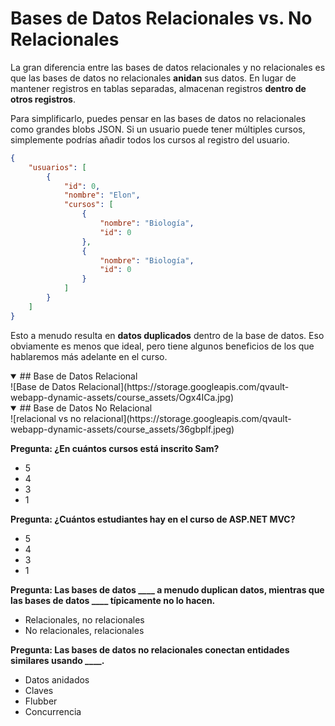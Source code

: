 # Bases de Datos Relacionales vs. No Relacionales

La gran diferencia entre las bases de datos relacionales y no relacionales es que las bases de datos no relacionales **anidan** sus datos. En lugar de mantener registros en tablas separadas, almacenan registros **dentro de otros registros**.

Para simplificarlo, puedes pensar en las bases de datos no relacionales como grandes blobs JSON. Si un usuario puede tener múltiples cursos, simplemente podrías añadir todos los cursos al registro del usuario.

```json
{
    "usuarios": [
        {
            "id": 0,
            "nombre": "Elon",
            "cursos": [
                {
                    "nombre": "Biología",
                    "id": 0
                },
                {
                    "nombre": "Biología",
                    "id": 0
                }
            ]
        }
    ]
}
```

Esto a menudo resulta en **datos duplicados** dentro de la base de datos. Eso obviamente es menos que ideal, pero tiene algunos beneficios de los que hablaremos más adelante en el curso.

<details open="">
<summary>
## Base de Datos Relacional
</summary>
![Base de Datos Relacional](https://storage.googleapis.com/qvault-webapp-dynamic-assets/course_assets/Ogx4ICa.jpg)
</details>

<details open="">
<summary>
## Base de Datos No Relacional
</summary>
![relacional vs no relacional](https://storage.googleapis.com/qvault-webapp-dynamic-assets/course_assets/36gbplf.jpeg)
</details>

**Pregunta: ¿En cuántos cursos está inscrito Sam?**
- 5
- 4
- 3
- 1

**Pregunta: ¿Cuántos estudiantes hay en el curso de ASP.NET MVC?**
- 5
- 4
- 3
- 1

**Pregunta: Las bases de datos ____ a menudo duplican datos, mientras que las bases de datos ____ típicamente no lo hacen.**
- Relacionales, no relacionales
- No relacionales, relacionales

**Pregunta: Las bases de datos no relacionales conectan entidades similares usando ____.**
- Datos anidados
- Claves
- Flubber
- Concurrencia
